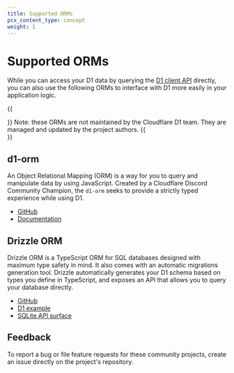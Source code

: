 ```yaml
---
title: Supported ORMs
pcx_content_type: concept
weight: 1
---
```


# Supported ORMs

While you can access your D1 data by querying the [D1 client API](/client-api/) directly, you can also use the following ORMs to interface with D1 more easily in your application logic. 

{{<Aside type="note">}}
Note: these ORMs are not maintained by the Cloudflare D1 team. They are managed and updated by the project authors.
{{</Aside>}}

## d1-orm
An Object Relational Mapping (ORM) is a way for you to query and manipulate data by using JavaScript. Created by a Cloudflare Discord Community Champion, the `d1-orm` seeks to provide a strictly typed experience while using D1.

* [GitHub](https://github.com/Interactions-as-a-Service/d1-orm/issues)
* [Documentation](https://docs.interactions.rest/d1-orm/)

## Drizzle ORM

Drizzle ORM is a TypeScript ORM for SQL databases designed with maximum type safety in mind. It also comes with an automatic migrations generation tool. Drizzle automatically generates your D1 schema based on types you define in TypeScript, and exposes an API that allows you to query your database directly.

* [GitHub](https://github.com/drizzle-team/drizzle-orm)
* [D1 example](https://github.com/drizzle-team/drizzle-orm/tree/main/examples/cloudflare-d1)
* [SQLite API surface](https://github.com/drizzle-team/drizzle-orm/blob/main/drizzle-orm/src/sqlite-core/README.md)

## Feedback

To report a bug or file feature requests for these community projects, create an issue directly on the project's repository. 

